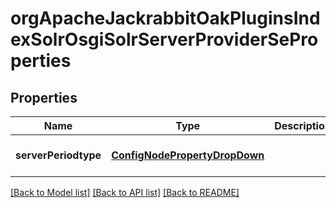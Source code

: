 # orgApacheJackrabbitOakPluginsIndexSolrOsgiSolrServerProviderSeProperties

## Properties
Name | Type | Description | Notes
------------ | ------------- | ------------- | -------------
**serverPeriodtype** | [**ConfigNodePropertyDropDown**](ConfigNodePropertyDropDown.md) |  | [optional] [default to null]

[[Back to Model list]](../README.md#documentation-for-models) [[Back to API list]](../README.md#documentation-for-api-endpoints) [[Back to README]](../README.md)


